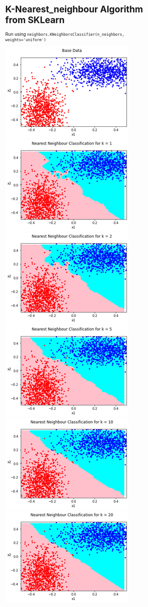 # K-Nearest_neighbour Algorithm from SKLearn

Run using 
`neighbors.KNeighborsClassifier(n_neighbors, weights='uniform')`

![base](https://github.com/mark-chimes/ml_stuff/blob/master/DISPLAY/nn/pictures/base.png)
![k1](https://github.com/mark-chimes/ml_stuff/blob/master/DISPLAY/nn/pictures/k1_new.png)
![k2](https://github.com/mark-chimes/ml_stuff/blob/master/DISPLAY/nn/pictures/k2.png)
![k5](https://github.com/mark-chimes/ml_stuff/blob/master/DISPLAY/nn/pictures/k5.png)
![k10](https://github.com/mark-chimes/ml_stuff/blob/master/DISPLAY/nn/pictures/k10.png)
![k20](https://github.com/mark-chimes/ml_stuff/blob/master/DISPLAY/nn/pictures/k20.png)
